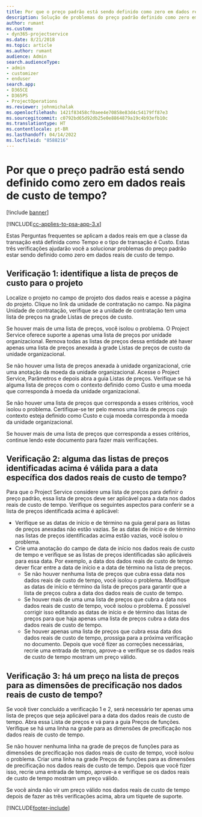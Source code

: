 ```yaml
---
title: Por que o preço padrão está sendo definido como zero em dados reais de custo de tempo?
description: Solução de problemas do preço padrão definido como zero em dados reais de custo de tempo.
author: rumant
ms.custom:
- dyn365-projectservice
ms.date: 8/21/2018
ms.topic: article
ms.author: rumant
audience: Admin
search.audienceType:
- admin
- customizer
- enduser
search.app:
- D365CE
- D365PS
- ProjectOperations
ms.reviewer: johnmichalak
ms.openlocfilehash: 1421f83458cf0aee4e70858e83d4c54179ff87e3
ms.sourcegitcommit: c0792bd65d92db25e0e8864879a19c4b93efb10c
ms.translationtype: HT
ms.contentlocale: pt-BR
ms.lasthandoff: 04/14/2022
ms.locfileid: "8588216"
---
```

# <a name="why-is-the-price-defaulting-to-zero-on-time-cost-actuals"></a>Por que o preço padrão está sendo definido como zero em dados reais de custo de tempo?

[!include [banner](../includes/psa-now-project-operations.md)]

[!INCLUDE[cc-applies-to-psa-app-3.x](../includes/cc-applies-to-psa-app-3x.md)]

Estas Perguntas frequentes se aplicam a dados reais em que a classe da transação está definida como Tempo e o tipo de transação é Custo. Estas três verificações ajudarão você a solucionar problemas do preço padrão estar sendo definido como zero em dados reais de custo de tempo.
 
## <a name="check-1-identify-the-cost-price-list-for-the-project"></a>Verificação 1: identifique a lista de preços de custo para o projeto

Localize o projeto no campo de projeto dos dados reais e acesse a página do projeto. Clique no link da unidade de contratação no campo. Na página Unidade de contratação, verifique se a unidade de contratação tem uma lista de preços na grade Listas de preços de custo.

Se houver mais de uma lista de preços, você isolou o problema. O Project Service oferece suporte a apenas uma lista de preços por unidade organizacional. Remova todas as listas de preços dessa entidade até haver apenas uma lista de preços anexada à grade Listas de preços de custo da unidade organizacional.

Se não houver uma lista de preços anexada à unidade organizacional, crie uma anotação da moeda da unidade organizacional. Acesse o Project Service, Parâmetros e depois abra a guia Listas de preços. Verifique se há alguma lista de preços com o contexto definido como Custo e uma moeda que corresponda à moeda da unidade organizacional.
 
Se não houver uma lista de preços que corresponda a esses critérios, você isolou o problema. Certifique-se ter pelo menos uma lista de preços cujo contexto esteja definido como Custo e cuja moeda corresponda à moeda da unidade organizacional.

Se houver mais de uma lista de preços que corresponda a esses critérios, continue lendo este documento para fazer mais verificações.

## <a name="check-2-are-any-of-the-price-lists-identified-above-valid-for-the-specific-date-of-the-time-cost-actual"></a>Verificação 2: alguma das listas de preços identificadas acima é válida para a data específica dos dados reais de custo de tempo?

Para que o Project Service considere uma lista de preços para definir o preço padrão, essa lista de preços deve ser aplicável para a data nos dados reais de custo de tempo. Verifique os seguintes aspectos para conferir se a lista de preços identificada acima é aplicável:

- Verifique se as datas de início e de término na guia geral para as listas de preços anexadas não estão vazias. Se as datas de início e de término nas listas de preços identificadas acima estão vazias, você isolou o problema. 
- Crie uma anotação do campo de data de início nos dados reais de custo de tempo e verifique se as listas de preços identificadas são aplicáveis para essa data. Por exemplo, a data dos dados reais de custo de tempo dever ficar entre a data de início e a data de término na lista de preços. 
    - Se não houver nenhuma lista de preços que cubra essa data nos dados reais de custo de tempo, você isolou o problema. Modifique as datas de início e término da lista de preços para garantir que a lista de preços cubra a data dos dados reais de custo de tempo. 
    - Se houver mais de uma uma lista de preços que cubra a data nos dados reais de custo de tempo, você isolou o problema. É possível corrigir isso editando as datas de início e de término das listas de preços para que haja apenas uma lista de preços cubra a data dos dados reais de custo de tempo. 
    - Se houver apenas uma lista de preços que cubra essa data dos dados reais de custo de tempo, prossiga para a próxima verificação no documento.
Depois que você fizer as correções necessárias, recrie uma entrada de tempo, aprove-a e verifique se os dados reais de custo de tempo mostram um preço válido.

## <a name="check-3-is-there-a-price-in-the-price-list-for-the-pricing-dimensions-on-the-time-cost-actual"></a>Verificação 3: há um preço na lista de preços para as dimensões de precificação nos dados reais de custo de tempo?

Se você tiver concluído a verificação 1 e 2, será necessário ter apenas uma lista de preços que seja aplicável para a data dos dados reais de custo de tempo. Abra essa Lista de preços e vá para a guia Preços de funções. Verifique se há uma linha na grade para as dimensões de precificação nos dados reais de custo de tempo.

Se não houver nenhuma linha na grade de preços de funções para as dimensões de precificação nos dados reais de custo de tempo, você isolou o problema. Criar uma linha na grade Preços de funções para as dimensões de precificação nos dados reais de custo de tempo. Depois que você fizer isso, recrie uma entrada de tempo, aprove-a e verifique se os dados reais de custo de tempo mostram um preço válido.
 
Se você ainda não vir um preço válido nos dados reais de custo de tempo depois de fazer as três verificações acima, abra um tíquete de suporte.





[!INCLUDE[footer-include](../includes/footer-banner.md)]
